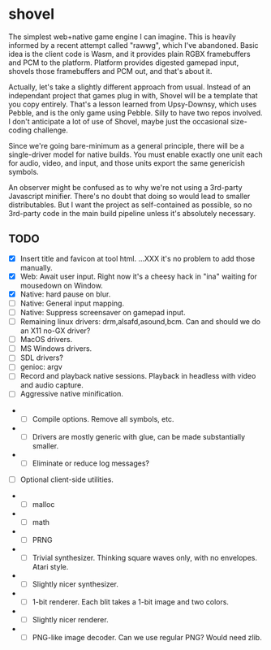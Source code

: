 # shovel

The simplest web+native game engine I can imagine.
This is heavily informed by a recent attempt called "rawwg", which I've abandoned.
Basic idea is the client code is Wasm, and it provides plain RGBX framebuffers and PCM to the platform.
Platform provides digested gamepad input, shovels those framebuffers and PCM out, and that's about it.

Actually, let's take a slightly different approach from usual.
Instead of an independant project that games plug in with, Shovel will be a template that you copy entirely.
That's a lesson learned from Upsy-Downsy, which uses Pebble, and is the only game using Pebble. Silly to have two repos involved.
I don't anticipate a lot of use of Shovel, maybe just the occasional size-coding challenge.

Since we're going bare-minimum as a general principle, there will be a single-driver model for native builds.
You must enable exactly one unit each for audio, video, and input, and those units export the same genericish symbols.

An observer might be confused as to why we're not using a 3rd-party Javascript minifier.
There's no doubt that doing so would lead to smaller distributables.
But I want the project as self-contained as possible, so no 3rd-party code in the main build pipeline unless it's absolutely necessary.

## TODO

 - [x] Insert title and favicon at tool html. ...XXX it's no problem to add those manually.
 - [x] Web: Await user input. Right now it's a cheesy hack in "ina" waiting for mousedown on Window.
 - [x] Native: hard pause on blur.
 - [ ] Native: General input mapping.
 - [ ] Native: Suppress screensaver on gamepad input.
 - [ ] Remaining linux drivers: drm,alsafd,asound,bcm. Can and should we do an X11 no-GX driver?
 - [ ] MacOS drivers.
 - [ ] MS Windows drivers.
 - [ ] SDL drivers?
 - [ ] genioc: argv
 - [ ] Record and playback native sessions. Playback in headless with video and audio capture.
 - [ ] Aggressive native minification.
 - - [ ] Compile options. Remove all symbols, etc.
 - - [ ] Drivers are mostly generic with glue, can be made substantially smaller.
 - - [ ] Eliminate or reduce log messages?
 - [ ] Optional client-side utilities.
 - - [ ] malloc
 - - [ ] math
 - - [ ] PRNG
 - - [ ] Trivial synthesizer. Thinking square waves only, with no envelopes. Atari style.
 - - [ ] Slightly nicer synthesizer.
 - - [ ] 1-bit renderer. Each blit takes a 1-bit image and two colors.
 - - [ ] Slightly nicer renderer.
 - - [ ] PNG-like image decoder. Can we use regular PNG? Would need zlib.
